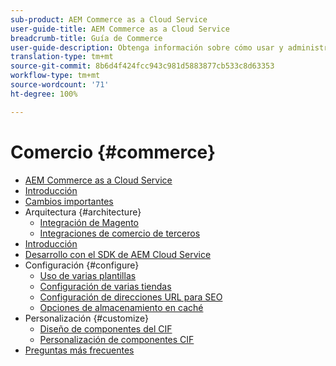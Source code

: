 ```yaml
---
sub-product: AEM Commerce as a Cloud Service
user-guide-title: AEM Commerce as a Cloud Service
breadcrumb-title: Guía de Commerce
user-guide-description: Obtenga información sobre cómo usar y administrar Experience Manager Comercio as a Cloud Service.
translation-type: tm+mt
source-git-commit: 8b6d4f424fcc943c981d5883877cb533c8d63353
workflow-type: tm+mt
source-wordcount: '71'
ht-degree: 100%

---
```



# Comercio {#commerce}

+ [AEM Commerce as a Cloud Service](/help/commerce-cloud/home.md)
+ [Introducción](overview.md)
+ [Cambios importantes](changes.md)
+ Arquitectura {#architecture}
   + [Integración de Magento](architecture/magento.md)
   + [Integraciones de comercio de terceros](architecture/third-party.md)
+ [Introducción](getting-started.md)
+ [Desarrollo con el SDK de AEM Cloud Service](develop.md)
+ Configuración {#configure}
   + [Uso de varias plantillas](configuring/multi-template-usage.md)
   + [Configuración de varias tiendas](configuring/multi-store-setup.md)
   + [Configuración de direcciones URL para SEO](configuring/advanced-url-configuration.md)
   + [Opciones de almacenamiento en caché](configuring/caching.md)
+ Personalización {#customize}
   + [Diseño de componentes del CIF](customizing/style-cif-component.md)
   + [Personalización de componentes CIF](customizing/customize-cif-components.md)
+ [Preguntas más frecuentes](faq.md)
